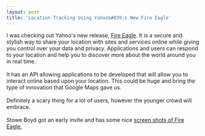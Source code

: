 ```yaml
---
layout: post
title: 'Location Tracking Using Yahoo&#039;s New Fire Eagle'
---
```

I was checking out Yahoo's new release, <a href="http://fireeagle.yahoo.net/">Fire Eagle</a>.  It is a secure and stylish way to share your location with sites and services online while giving you control over your data and privacy. Applications and users can respond to your location and help you to discover more about the world around you in real time.<br /><br />It has an API allowing applications to be developed that will allow you to interact online based upon your location.  This could be huge and bring the type of innovation that Google Maps gave us.<br /><br />Definitely a scary thing for a lot of users, however the younger crowd will embrace.<br /><br />Stowe Boyd got an early invite and has some nice <a href="http://www.typepad.com/t/trackback/1343/26825734">screen shots of Fire Eagle.</a>